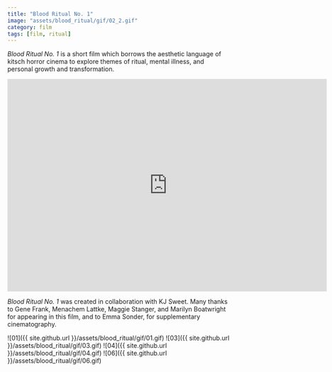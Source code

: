 ```yaml
---
title: "Blood Ritual No. 1"
image: "assets/blood_ritual/gif/02_2.gif"
category: film
tags: [film, ritual]
---
```

_Blood Ritual No. 1_ is a short film which borrows the aesthetic language of kitsch horror cinema to explore themes of ritual, mental illness, and personal growth and transformation.

<div class="vimeo"><iframe src="https://player.vimeo.com/video/161779272" width="720" height="478" frameborder="0" webkitallowfullscreen mozallowfullscreen allowfullscreen></iframe></div>

_Blood Ritual No. 1_ was created in collaboration with KJ Sweet. Many thanks to Gene Frank, Menachem Lattke, Maggie Stanger, and Marilyn Boatwright for appearing in this film, and to Emma Sonder, for supplementary cinematography.


<!-- ![07]({{ site.github.url }}/assets/blood_ritual/gif/07.gif)
![05]({{ site.github.url }}/assets/blood_ritual/gif/05.gif) -->
![01]({{ site.github.url }}/assets/blood_ritual/gif/01.gif)
![03]({{ site.github.url }}/assets/blood_ritual/gif/03.gif)
![04]({{ site.github.url }}/assets/blood_ritual/gif/04.gif)
![06]({{ site.github.url }}/assets/blood_ritual/gif/06.gif)
<!-- ![02]({{ site.github.url }}/assets/blood_ritual/gif/02.gif) -->

